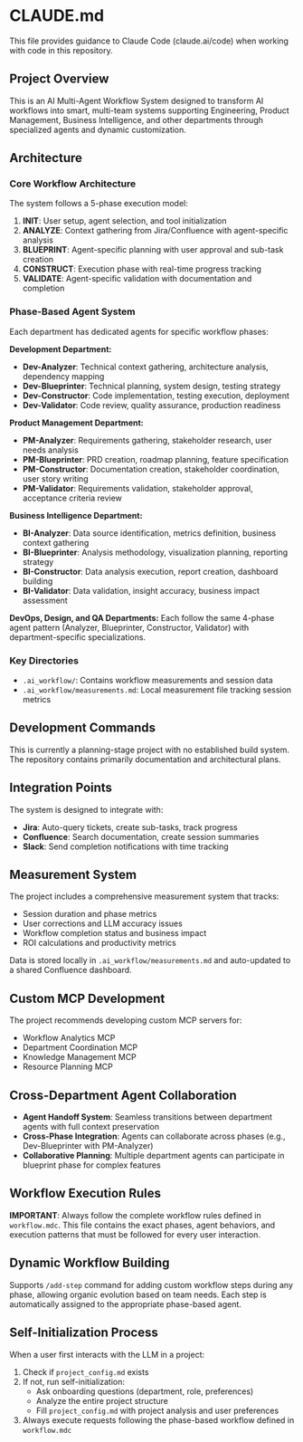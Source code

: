 # CLAUDE.md

This file provides guidance to Claude Code (claude.ai/code) when working with code in this repository.

## Project Overview

This is an AI Multi-Agent Workflow System designed to transform AI workflows into smart, multi-team systems supporting Engineering, Product Management, Business Intelligence, and other departments through specialized agents and dynamic customization.

## Architecture

### Core Workflow Architecture
The system follows a 5-phase execution model:
1. **INIT**: User setup, agent selection, and tool initialization
2. **ANALYZE**: Context gathering from Jira/Confluence with agent-specific analysis
3. **BLUEPRINT**: Agent-specific planning with user approval and sub-task creation
4. **CONSTRUCT**: Execution phase with real-time progress tracking
5. **VALIDATE**: Agent-specific validation with documentation and completion

### Phase-Based Agent System
Each department has dedicated agents for specific workflow phases:

**Development Department:**
- **Dev-Analyzer**: Technical context gathering, architecture analysis, dependency mapping
- **Dev-Blueprinter**: Technical planning, system design, testing strategy  
- **Dev-Constructor**: Code implementation, testing execution, deployment
- **Dev-Validator**: Code review, quality assurance, production readiness

**Product Management Department:**
- **PM-Analyzer**: Requirements gathering, stakeholder research, user needs analysis
- **PM-Blueprinter**: PRD creation, roadmap planning, feature specification
- **PM-Constructor**: Documentation creation, stakeholder coordination, user story writing
- **PM-Validator**: Requirements validation, stakeholder approval, acceptance criteria review

**Business Intelligence Department:**
- **BI-Analyzer**: Data source identification, metrics definition, business context gathering
- **BI-Blueprinter**: Analysis methodology, visualization planning, reporting strategy
- **BI-Constructor**: Data analysis execution, report creation, dashboard building
- **BI-Validator**: Data validation, insight accuracy, business impact assessment

**DevOps, Design, and QA Departments:** Each follow the same 4-phase agent pattern (Analyzer, Blueprinter, Constructor, Validator) with department-specific specializations.

### Key Directories
- `.ai_workflow/`: Contains workflow measurements and session data
- `.ai_workflow/measurements.md`: Local measurement file tracking session metrics

## Development Commands

This is currently a planning-stage project with no established build system. The repository contains primarily documentation and architectural plans.

## Integration Points

The system is designed to integrate with:
- **Jira**: Auto-query tickets, create sub-tasks, track progress
- **Confluence**: Search documentation, create session summaries  
- **Slack**: Send completion notifications with time tracking

## Measurement System

The project includes a comprehensive measurement system that tracks:
- Session duration and phase metrics
- User corrections and LLM accuracy issues
- Workflow completion status and business impact
- ROI calculations and productivity metrics

Data is stored locally in `.ai_workflow/measurements.md` and auto-updated to a shared Confluence dashboard.

## Custom MCP Development

The project recommends developing custom MCP servers for:
- Workflow Analytics MCP
- Department Coordination MCP  
- Knowledge Management MCP
- Resource Planning MCP

## Cross-Department Agent Collaboration

- **Agent Handoff System**: Seamless transitions between department agents with full context preservation
- **Cross-Phase Integration**: Agents can collaborate across phases (e.g., Dev-Blueprinter with PM-Analyzer)
- **Collaborative Planning**: Multiple department agents can participate in blueprint phase for complex features

## Workflow Execution Rules

**IMPORTANT**: Always follow the complete workflow rules defined in `workflow.mdc`. This file contains the exact phases, agent behaviors, and execution patterns that must be followed for every user interaction.

## Dynamic Workflow Building

Supports `/add-step` command for adding custom workflow steps during any phase, allowing organic evolution based on team needs. Each step is automatically assigned to the appropriate phase-based agent.

## Self-Initialization Process

When a user first interacts with the LLM in a project:
1. Check if `project_config.md` exists
2. If not, run self-initialization:
   - Ask onboarding questions (department, role, preferences)
   - Analyze the entire project structure
   - Fill `project_config.md` with project analysis and user preferences
3. Always execute requests following the phase-based workflow defined in `workflow.mdc`